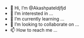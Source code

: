 - 👋 Hi, I’m @Akashpateldjfjd
- 👀 I’m interested in ...
- 🌱 I’m currently learning ...
- 💞️ I’m looking to collaborate on ...
- 📫 How to reach me ...

<!---
Akashpateldjfjd/Akashpateldjfjd is a ✨ special ✨ repository because its `README.md` (this file) appears on your GitHub profile.
You can click the Preview link to take a look at your changes.
--->
